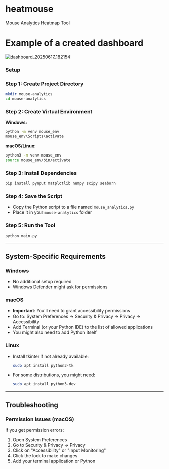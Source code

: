 # heatmouse
Mouse Analytics Heatmap Tool

# Example of a created dashboard
![dashboard_20250617_182154](https://github.com/user-attachments/assets/112cbd09-1390-4e63-939d-e3623d207bf0)

### Setup

### Step 1: Create Project Directory
```bash
mkdir mouse-analytics
cd mouse-analytics
```

### Step 2: Create Virtual Environment

**Windows:**
```bash
python -m venv mouse_env
mouse_env\Scripts\activate
```

**macOS/Linux:**
```bash
python3 -m venv mouse_env
source mouse_env/bin/activate
```

### Step 3: Install Dependencies
```bash
pip install pynput matplotlib numpy scipy seaborn
```

### Step 4: Save the Script
- Copy the Python script to a file named `mouse_analytics.py`
- Place it in your `mouse-analytics` folder

### Step 5: Run the Tool
```bash
python main.py
```

---

## System-Specific Requirements

### Windows
- No additional setup required
- Windows Defender might ask for permissions

### macOS
- **Important**: You'll need to grant accessibility permissions
- Go to: System Preferences → Security & Privacy → Privacy → Accessibility
- Add Terminal (or your Python IDE) to the list of allowed applications
- You might also need to add Python itself

### Linux
- Install tkinter if not already available:
  ```bash
  sudo apt install python3-tk
  ```
- For some distributions, you might need:
  ```bash
  sudo apt install python3-dev
  ```

---

## Troubleshooting

### Permission Issues (macOS)
If you get permission errors:
1. Open System Preferences
2. Go to Security & Privacy → Privacy
3. Click on "Accessibility" or "Input Monitoring"
4. Click the lock to make changes
5. Add your terminal application or Python
